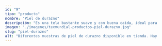 ```yaml
---
id: "9"
tipo: "producto"
nombre: "Piel de durazno"
descripción: "Es una tela bastante suave y con buena caída, ideal para usar en vestidos, blusas, camisetas, enterizos o prendas para usar directamente sobre la piel como pijamas o bodies. Si es necesario, puede venir con un poco de spandex para darle la elasticidad necesaria."
imagen: "./imagenes/texmundial-productos-piel-durazno.jpg"
slug: "piel-durazno"
alt: "Diferentes muestras de piel de durazno disponible en tienda. Hay muchos colores y variedad."
---
```

